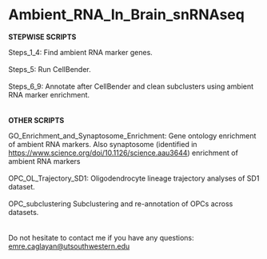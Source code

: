 # Ambient_RNA_In_Brain_snRNAseq

**STEPWISE SCRIPTS**

Steps_1_4: Find ambient RNA marker genes.
\
\
Steps_5: Run CellBender.
\
\
Steps_6_9: Annotate after CellBender and clean subclusters using ambient RNA marker enrichment.
\
\
\
**OTHER SCRIPTS**

GO_Enrichment_and_Synaptosome_Enrichment: 
Gene ontology enrichment of ambient RNA markers. Also synaptosome (identified in https://www.science.org/doi/10.1126/science.aau3644) enrichment of ambient RNA markers
\
\
OPC_OL_Trajectory_SD1:
Oligodendrocyte lineage trajectory analyses of SD1 dataset.
\
\
OPC_subclustering
Subclustering and re-annotation of OPCs across datasets.
\
\
\
Do not hesitate to contact me if you have any questions:
emre.caglayan@utsouthwestern.edu
